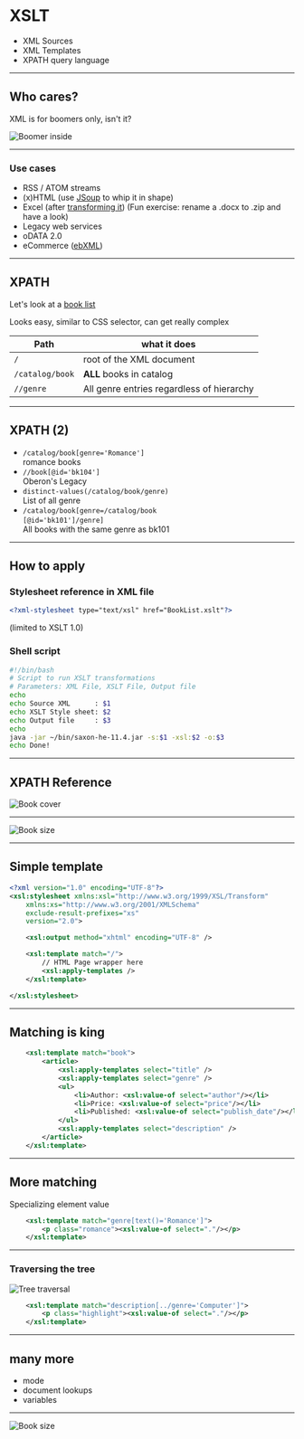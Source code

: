 # XSLT

- XML Sources
- XML Templates
- XPATH query language

---

## Who cares?

XML is for boomers only, isn't it?

![Boomer inside](slides/BoomerInside.png)

---

### Use cases

- RSS / ATOM streams
- (x)HTML (use [JSoup](https://jsoup.org) to whip it in shape)
- Excel (after [transforming it](https://github.com/Stwissel/Excel2XML))
  (Fun exercise: rename a .docx to .zip and have a look)
- Legacy web services
- oDATA 2.0
- eCommerce ([ebXML](http://www.ebxml.org))

---

## XPATH

Let's look at a [book list](https://raw.githubusercontent.com/databricks/spark-xml/master/src/test/resources/books.xml)

Looks easy, similar to CSS selector, can get really complex

| Path            | what it does                              |
| --------------- | ----------------------------------------- |
| `/`             | root of the XML document                  |
| `/catalog/book` | **ALL** books in catalog                  |
| `//genre`       | All genre entries regardless of hierarchy |

---

## XPATH (2)

- `/catalog/book[genre='Romance']`<br />
  romance books
- `//book[@id='bk104']`<br />
  Oberon's Legacy
- `distinct-values(/catalog/book/genre)`<br />
  List of all genre
- `/catalog/book[genre=/catalog/book`<br />`[@id='bk101']/genre]`<br />
  All books with the same genre as bk101

---

## How to apply

### Stylesheet reference in XML file

```xml
<?xml-stylesheet type="text/xsl" href="BookList.xslt"?>
```

(limited to XSLT 1.0)

### Shell script

```bash
#!/bin/bash
# Script to run XSLT transformations
# Parameters: XML File, XSLT File, Output file
echo
echo Source XML      : $1
echo XSLT Style sheet: $2
echo Output file     : $3
echo
java -jar ~/bin/saxon-he-11.4.jar -s:$1 -xsl:$2 -o:$3
echo Done!
```

---

## XPATH Reference

![Book cover](slides/XSLT1.png)

---

![Book size](slides/XSLT2.png)

---

## Simple template

```xml
<?xml version="1.0" encoding="UTF-8"?>
<xsl:stylesheet xmlns:xsl="http://www.w3.org/1999/XSL/Transform"
    xmlns:xs="http://www.w3.org/2001/XMLSchema"
    exclude-result-prefixes="xs"
    version="2.0">

    <xsl:output method="xhtml" encoding="UTF-8" />

    <xsl:template match="/">
        // HTML Page wrapper here
        <xsl:apply-templates />
    </xsl:template>

</xsl:stylesheet>
```

---

## Matching is king

```xml
    <xsl:template match="book">
        <article>
            <xsl:apply-templates select="title" />
            <xsl:apply-templates select="genre" />
            <ul>
                <li>Author: <xsl:value-of select="author"/></li>
                <li>Price: <xsl:value-of select="price"/></li>
                <li>Published: <xsl:value-of select="publish_date"/></li>
            </ul>
            <xsl:apply-templates select="description" />
        </article>
    </xsl:template>
```

---

## More matching

Specializing element value

```xml
    <xsl:template match="genre[text()='Romance']">
        <p class="romance"><xsl:value-of select="."/></p>
    </xsl:template>
```

---

### Traversing the tree

![Tree traversal](slides/pathTraversal.png)

```xml
    <xsl:template match="description[../genre='Computer']">
        <p class="highlight"><xsl:value-of select="."/></p>
    </xsl:template>
```

---

## many more

- mode
- document lookups
- variables

---

![Book size](slides/XSLT2.png)
